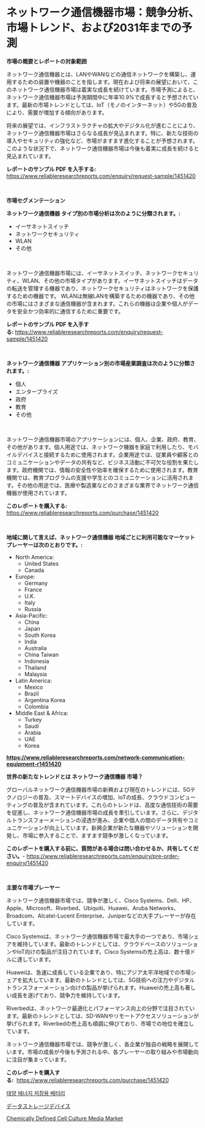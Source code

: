 <p><h1>ネットワーク通信機器市場：競争分析、市場トレンド、および2031年までの予測</h1></p><p><strong>市場の概要とレポートの対象範囲</strong></p>
<p><p>ネットワーク通信機器とは、LANやWANなどの通信ネットワークを構築し、運用するための装置や機器のことを指します。現在および将来の展望において、このネットワーク通信機器市場は着実な成長を続けています。市場予測によると、ネットワーク通信機器市場は予測期間中に年率10.9%で成長すると予想されています。最新の市場トレンドとしては、IoT（モノのインターネット）や5Gの普及により、需要が増加する傾向があります。</p><p>将来の展望では、インフラストラクチャの拡大やデジタル化が進むことにより、ネットワーク通信機器市場はさらなる成長が見込まれます。特に、新たな技術の導入やセキュリティの強化など、市場がますます進化することが予想されます。このような状況下で、ネットワーク通信機器市場は今後も着実に成長を続けると見込まれています。</p></p>
<p><strong>レポートのサンプル PDF を入手する:</strong> <a href="https://www.reliableresearchreports.com/enquiry/request-sample/1451420">https://www.reliableresearchreports.com/enquiry/request-sample/1451420</a></p>
<p>&nbsp;</p>
<p><strong>市場セグメンテーション</strong></p>
<p><strong>ネットワーク通信機器 タイプ別の市場分析は次のように分類されます。:</strong></p>
<p><ul><li>イーサネットスイッチ</li><li>ネットワークセキュリティ</li><li>WLAN</li><li>その他</li></ul></p>
<p>&nbsp;</p>
<p><p>ネットワーク通信機器市場には、イーサネットスイッチ、ネットワークセキュリティ、WLAN、その他の市場タイプがあります。イーサネットスイッチはデータの転送を管理する機器であり、ネットワークセキュリティはネットワークを保護するための機器です。 WLANは無線LANを構築するための機器であり、その他の市場にはさまざまな通信機器が含まれます。これらの機器は企業や個人がデータを安全かつ効率的に通信するために重要です。</p></p>
<p><strong>レポートのサンプル PDF を入手する:</strong>&nbsp;<a href="https://www.reliableresearchreports.com/enquiry/request-sample/1451420">https://www.reliableresearchreports.com/enquiry/request-sample/1451420</a></p>
<p>&nbsp;</p>
<p><strong> ネットワーク通信機器 アプリケーション別の市場産業調査は次のように分類されます。:</strong></p>
<p><ul><li>個人</li><li>エンタープライズ</li><li>政府</li><li>教育</li><li>その他</li></ul></p>
<p>&nbsp;</p>
<p><p>ネットワーク通信機器市場のアプリケーションには、個人、企業、政府、教育、その他があります。個人用途では、ネットワーク機器を家庭で利用したり、モバイルデバイスと接続するために使用されます。企業用途では、従業員や顧客とのコミュニケーションやデータの共有など、ビジネス活動に不可欠な役割を果たします。政府機関では、情報の安全性や効率を確保するために使用されます。教育機関では、教育プログラムの支援や学生とのコミュニケーションに活用されます。その他の用途では、医療や製造業などのさまざまな業界でネットワーク通信機器が使用されています。</p></p>
<p><strong>このレポートを購入する:</strong>&nbsp; <a href="https://www.reliableresearchreports.com/purchase/1451420">https://www.reliableresearchreports.com/purchase/1451420</a></p>
<p>&nbsp;</p>
<p><strong>地域に関して言えば、ネットワーク通信機器 地域ごとに利用可能なマーケットプレーヤーは次のとおりです。:</strong></p>
<p><ul>
    <li>
        North America:
        <ul>
            <li>United States</li>
            <li>Canada</li>
        </ul>
    </li>
    <li>
        Europe:
        <ul>
            <li>Germany</li>
            <li>France</li>
            <li>U.K.</li>
            <li>Italy</li>
            <li>Russia</li>
        </ul>
    </li>
    <li>
        Asia-Pacific:
        <ul>
            <li>China</li>
            <li>Japan</li>
            <li>South Korea</li>
            <li>India</li>
            <li>Australia</li>
            <li>China Taiwan</li>
            <li>Indonesia</li>
            <li>Thailand</li>
            <li>Malaysia</li>
        </ul>
    </li>
    <li>
        Latin America:
        <ul>
            <li>Mexico</li>
            <li>Brazil</li>
            <li>Argentina Korea</li>
            <li>Colombia</li>
        </ul>
    </li>
    <li>
        Middle East & Africa:
        <ul>
            <li>Turkey</li>
            <li>Saudi</li>
            <li>Arabia</li>
            <li>UAE</li>
            <li>Korea</li>
        </ul>
    </li>
    </ul></p>
<p><strong><a href="https://www.reliableresearchreports.com/network-communication-equipment-r1451420">https://www.reliableresearchreports.com/network-communication-equipment-r1451420</a></strong>&nbsp;</p>
<p><strong>世界の新たなトレンドとは ネットワーク通信機器 市場？</strong></p>
<p><p>グローバルネットワーク通信機器市場の新興および現在のトレンドには、5Gテクノロジーの普及、スマートデバイスの増加、IoTの成長、クラウドコンピューティングの普及が含まれています。これらのトレンドは、高度な通信技術の需要を促進し、ネットワーク通信機器市場の成長を牽引しています。さらに、デジタルトランスフォーメーションの浸透が進み、企業や個人の間のデータ共有やコミュニケーションが向上しています。新興企業が新たな機器やソリューションを開発し、市場に参入することで、ますます競争が激しくなっています。</p></p>
<p><strong>このレポートを購入する前に、質問がある場合は問い合わせるか、共有してください。</strong>- <a href="https://www.reliableresearchreports.com/enquiry/pre-order-enquiry/1451420">https://www.reliableresearchreports.com/enquiry/pre-order-enquiry/1451420</a></p>
<p>&nbsp;</p>
<p><strong>主要な市場プレーヤー</strong></p>
<p><p>ネットワーク通信機器市場では、競争が激しく、Cisco Systems、Dell、HP、Apple、Microsoft、Riverbed、Ubiquiti、Huawei、Aruba Networks、Broadcom、Alcatel-Lucent Enterprise、Juniperなどの大手プレーヤーが存在しています。</p><p>Cisco Systemsは、ネットワーク通信機器市場で最大手の一つであり、市場シェアを維持しています。最新のトレンドとしては、クラウドベースのソリューションやIoT向けの製品が注目されています。Cisco Systemsの売上高は、数十億ドルに達しています。</p><p>Huaweiは、急速に成長している企業であり、特にアジア太平洋地域での市場シェアを拡大しています。最新のトレンドとしては、5G技術への注力やデジタルトランスフォーメーション向けの製品が挙げられます。Huaweiの売上高も著しい成長を遂げており、競争力を維持しています。</p><p>Riverbedは、ネットワーク最適化とパフォーマンス向上の分野で注目されています。最新のトレンドとしては、SD-WANやリモートアクセスソリューションが挙げられます。Riverbedの売上高も順調に伸びており、市場での地位を確立しています。</p><p>ネットワーク通信機器市場では、競争が激しく、各企業が独自の戦略を展開しています。市場の成長が今後も予測される中、各プレーヤーの取り組みや市場動向に注目が集まっています。</p></p>
<p><strong>このレポートを購入する:</strong>&nbsp;&nbsp;<a href="https://www.reliableresearchreports.com/purchase/1451420">https://www.reliableresearchreports.com/purchase/1451420</a></p>
<p><p><a href="https://github.com/fernandotryO5lson96765/Market-Research-Report-List-1/blob/main/439728519404.md">태양 에너지 저장용 배터리</a></p><p><a href="https://github.com/EmoryYundt1935/Market-Research-Report-List-1/blob/main/492904120902.md">データストレージデバイス</a></p><p><a href="https://butternut-bug-553.notion.site/Insights-into-Chemically-Defined-Cell-Culture-Media-Market-Size-Analysing-Market-Share-Trends-and-dbfeb3ae4e94445b9ea0b65984ccb268">Chemically Defined Cell Culture Media Market</a></p></p>